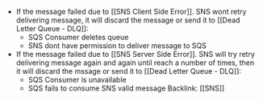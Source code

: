 - If the message failed due to [[SNS Client Side Error]]. SNS wont retry delivering  message, it will discard the message or send it to [[Dead Letter Queue - DLQ]]:
	- SQS Consumer deletes queue
	- SNS dont have permission to deliver message to SQS
- If the message failed due to [[SNS Server Side Error]]. SNS will try retry delivering message again and again until reach a number of times, then it will discard the mssage or send it to [[Dead Letter Queue - DLQ]]:
	- SQS Consumer is unavailable
	- SQS fails to consume SNS valid message
Backlink: [[SNS]]